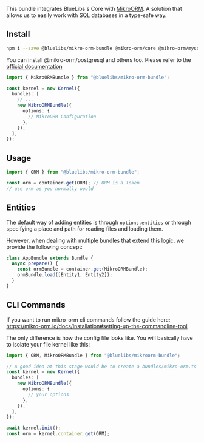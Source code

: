 This bundle integrates BlueLibs's Core with [MikroORM](<(https://mikro-orm.io/docs/installation)>). A solution that allows us to easily work with SQL databases in a type-safe way.

## Install

```bash
npm i --save @bluelibs/mikro-orm-bundle @mikro-orm/core @mikro-orm/mysql
```

You can install @mikro-orm/postgresql and others too. Please refer to the [official documentation](https://mikro-orm.io/docs/installation)

```ts
import { MikroORMBundle } from "@bluelibs/mikro-orm-bundle";

const kernel = new Kernel({
  bundles: [
    // ...
    new MikroORMBundle({
      options: {
        // MikroORM Configuration
      },
    }),
  ],
});
```

## Usage

```ts
import { ORM } from "@bluelibs/mikro-orm-bundle";

const orm = container.get(ORM); // ORM is a Token
// use orm as you normally would
```

## Entities

The default way of adding entities is through `options.entities` or through specifying a place and path for reading files and loading them.

However, when dealing with multiple bundles that extend this logic, we provide the following concept:

```ts
class AppBundle extends Bundle {
  async prepare() {
    const ormBundle = container.get(MikroORMBundle);
    ormBundle.load([Entity1, Entity2]);
  }
}
```

## CLI Commands

If you want to run mikro-orm cli commands follow the guide here: https://mikro-orm.io/docs/installation#setting-up-the-commandline-tool

The only difference is how the config file looks like. You will basically have to isolate your file kernel like this:

```ts
import { ORM, MikroORMBundle } from "@bluelibs/mikroorm-bundle";

// A good idea at this stage would be to create a bundles/mikro-orm.ts which you import in your main kernel and the config file
const kernel = new Kernel({
  bundles: [
    new MikroORMBundle({
      options: {
        // your options
      },
    }),
  ],
});

await kernel.init();
const orm = kernel.container.get(ORM);
```
